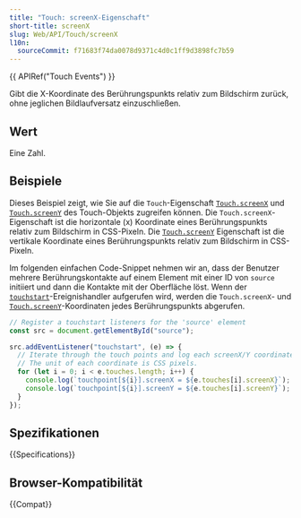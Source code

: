 ```yaml
---
title: "Touch: screenX-Eigenschaft"
short-title: screenX
slug: Web/API/Touch/screenX
l10n:
  sourceCommit: f71683f74da0078d9371c4d0c1ff9d3898fc7b59
---
```


{{ APIRef("Touch Events") }}

Gibt die X-Koordinate des Berührungspunkts relativ zum Bildschirm zurück, ohne jeglichen Bildlaufversatz einzuschließen.

## Wert

Eine Zahl.

## Beispiele

Dieses Beispiel zeigt, wie Sie auf die `Touch`-Eigenschaft [`Touch.screenX`](/de/docs/Web/API/Touch) und [`Touch.screenY`](/de/docs/Web/API/Touch/screenY) des Touch-Objekts zugreifen können. Die `Touch.screenX`-Eigenschaft ist die horizontale (x) Koordinate eines Berührungspunkts relativ zum Bildschirm in CSS-Pixeln. Die [`Touch.screenY`](/de/docs/Web/API/Touch/screenY) Eigenschaft ist die vertikale Koordinate eines Berührungspunkts relativ zum Bildschirm in CSS-Pixeln.

Im folgenden einfachen Code-Snippet nehmen wir an, dass der Benutzer mehrere Berührungskontakte auf einem Element mit einer ID von `source` initiiert und dann die Kontakte mit der Oberfläche löst. Wenn der [`touchstart`](/de/docs/Web/API/Element/touchstart_event)-Ereignishandler aufgerufen wird, werden die `Touch.screenX`- und [`Touch.screenY`](/de/docs/Web/API/Touch/screenY)-Koordinaten jedes Berührungspunkts abgerufen.

```js
// Register a touchstart listeners for the 'source' element
const src = document.getElementById("source");

src.addEventListener("touchstart", (e) => {
  // Iterate through the touch points and log each screenX/Y coordinate.
  // The unit of each coordinate is CSS pixels.
  for (let i = 0; i < e.touches.length; i++) {
    console.log(`touchpoint[${i}].screenX = ${e.touches[i].screenX}`);
    console.log(`touchpoint[${i}].screenY = ${e.touches[i].screenY}`);
  }
});
```

## Spezifikationen

{{Specifications}}

## Browser-Kompatibilität

{{Compat}}
